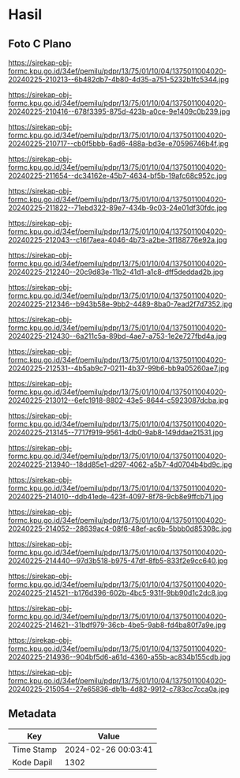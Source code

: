 # Hasil

## Foto C Plano

https://sirekap-obj-formc.kpu.go.id/34ef/pemilu/pdpr/13/75/01/10/04/1375011004020-20240225-210213--6b482db7-4b80-4d35-a751-5232b1fc5344.jpg

https://sirekap-obj-formc.kpu.go.id/34ef/pemilu/pdpr/13/75/01/10/04/1375011004020-20240225-210416--678f3395-875d-423b-a0ce-9e1409c0b239.jpg

https://sirekap-obj-formc.kpu.go.id/34ef/pemilu/pdpr/13/75/01/10/04/1375011004020-20240225-210717--cb0f5bbb-6ad6-488a-bd3e-e70596746b4f.jpg

https://sirekap-obj-formc.kpu.go.id/34ef/pemilu/pdpr/13/75/01/10/04/1375011004020-20240225-211654--dc34162e-45b7-4634-bf5b-19afc68c952c.jpg

https://sirekap-obj-formc.kpu.go.id/34ef/pemilu/pdpr/13/75/01/10/04/1375011004020-20240225-211822--71ebd322-89e7-434b-9c03-24e01df30fdc.jpg

https://sirekap-obj-formc.kpu.go.id/34ef/pemilu/pdpr/13/75/01/10/04/1375011004020-20240225-212043--c16f7aea-4046-4b73-a2be-3f188776e92a.jpg

https://sirekap-obj-formc.kpu.go.id/34ef/pemilu/pdpr/13/75/01/10/04/1375011004020-20240225-212240--20c9d83e-11b2-41d1-a1c8-dff5deddad2b.jpg

https://sirekap-obj-formc.kpu.go.id/34ef/pemilu/pdpr/13/75/01/10/04/1375011004020-20240225-212346--b943b58e-9bb2-4489-8ba0-7ead2f7d7352.jpg

https://sirekap-obj-formc.kpu.go.id/34ef/pemilu/pdpr/13/75/01/10/04/1375011004020-20240225-212430--6a211c5a-89bd-4ae7-a753-1e2e727fbd4a.jpg

https://sirekap-obj-formc.kpu.go.id/34ef/pemilu/pdpr/13/75/01/10/04/1375011004020-20240225-212531--4b5ab9c7-0211-4b37-99b6-bb9a05260ae7.jpg

https://sirekap-obj-formc.kpu.go.id/34ef/pemilu/pdpr/13/75/01/10/04/1375011004020-20240225-213012--6efc1918-8802-43e5-8644-c5923087dcba.jpg

https://sirekap-obj-formc.kpu.go.id/34ef/pemilu/pdpr/13/75/01/10/04/1375011004020-20240225-213145--7717f919-9561-4db0-9ab8-149ddae21531.jpg

https://sirekap-obj-formc.kpu.go.id/34ef/pemilu/pdpr/13/75/01/10/04/1375011004020-20240225-213940--18dd85e1-d297-4062-a5b7-4d0704b4bd9c.jpg

https://sirekap-obj-formc.kpu.go.id/34ef/pemilu/pdpr/13/75/01/10/04/1375011004020-20240225-214010--ddb41ede-423f-4097-8f78-9cb8e9ffcb71.jpg

https://sirekap-obj-formc.kpu.go.id/34ef/pemilu/pdpr/13/75/01/10/04/1375011004020-20240225-214052--28639ac4-08f6-48ef-ac6b-5bbb0d85308c.jpg

https://sirekap-obj-formc.kpu.go.id/34ef/pemilu/pdpr/13/75/01/10/04/1375011004020-20240225-214440--97d3b518-b975-47df-8fb5-833f2e9cc640.jpg

https://sirekap-obj-formc.kpu.go.id/34ef/pemilu/pdpr/13/75/01/10/04/1375011004020-20240225-214521--b176d396-602b-4bc5-931f-9bb90d1c2dc8.jpg

https://sirekap-obj-formc.kpu.go.id/34ef/pemilu/pdpr/13/75/01/10/04/1375011004020-20240225-214621--31bdf979-36cb-4be5-9ab8-fd4ba80f7a9e.jpg

https://sirekap-obj-formc.kpu.go.id/34ef/pemilu/pdpr/13/75/01/10/04/1375011004020-20240225-214936--904bf5d6-a61d-4360-a55b-ac834b155cdb.jpg

https://sirekap-obj-formc.kpu.go.id/34ef/pemilu/pdpr/13/75/01/10/04/1375011004020-20240225-215054--27e65836-db1b-4d82-9912-c783cc7cca0a.jpg


## Metadata

| Key        | Value               |
| ---------- | ------------------- |
| Time Stamp | 2024-02-26 00:03:41 |
| Kode Dapil | 1302                |



